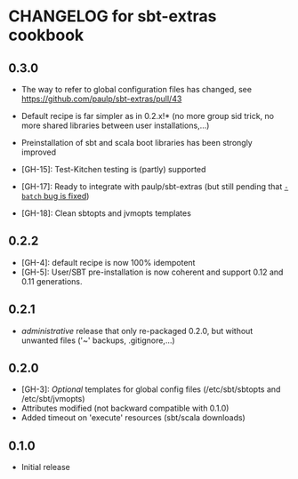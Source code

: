 # CHANGELOG for sbt-extras cookbook

## 0.3.0

* The way to refer to global configuration files has changed, see https://github.com/paulp/sbt-extras/pull/43
* Default recipe is far simpler as in 0.2.x!\* (no more group sid trick, no more shared libraries between user installations,...)
* Preinstallation of sbt and scala boot libraries has been strongly improved

* [GH-15]: Test-Kitchen testing is (partly) supported
* [GH-17]: Ready to integrate with paulp/sbt-extras (but still pending that [`-batch` bug is fixed](https://github.com/paulp/sbt-extras/pull/62))
* [GH-18]: Clean sbtopts and jvmopts templates

## 0.2.2

* [GH-4]: default recipe is now 100% idempotent
* [GH-5]: User/SBT pre-installation is now coherent and support 0.12 and 0.11 generations.

## 0.2.1

* *administrative* release that only re-packaged 0.2.0, but without unwanted files ('~' backups, .gitignore,...)

## 0.2.0

* [GH-3]: *Optional* templates for global config files (/etc/sbt/sbtopts and /etc/sbt/jvmopts)
* Attributes modified (not backward compatible with 0.1.0)
* Added timeout on 'execute' resources (sbt/scala downloads)

## 0.1.0

* Initial release
